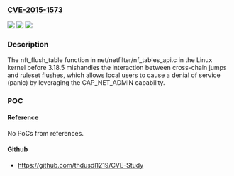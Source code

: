 ### [CVE-2015-1573](https://cve.mitre.org/cgi-bin/cvename.cgi?name=CVE-2015-1573)
![](https://img.shields.io/static/v1?label=Product&message=n%2Fa&color=blue)
![](https://img.shields.io/static/v1?label=Version&message=n%2Fa&color=blue)
![](https://img.shields.io/static/v1?label=Vulnerability&message=n%2Fa&color=brighgreen)

### Description

The nft_flush_table function in net/netfilter/nf_tables_api.c in the Linux kernel before 3.18.5 mishandles the interaction between cross-chain jumps and ruleset flushes, which allows local users to cause a denial of service (panic) by leveraging the CAP_NET_ADMIN capability.

### POC

#### Reference
No PoCs from references.

#### Github
- https://github.com/thdusdl1219/CVE-Study

